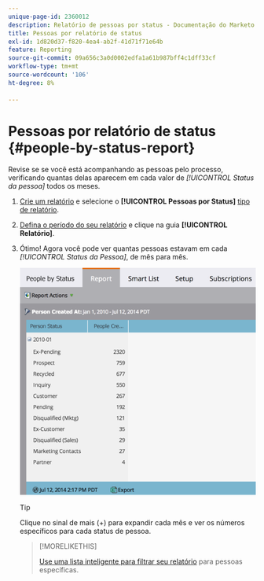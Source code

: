 ```yaml
---
unique-page-id: 2360012
description: Relatório de pessoas por status - Documentação do Marketo - Documentação do produto
title: Pessoas por relatório de status
exl-id: 1d820d37-f820-4ea4-ab2f-41d71f71e64b
feature: Reporting
source-git-commit: 09a656c3a0d0002edfa1a61b987bff4c1dff33cf
workflow-type: tm+mt
source-wordcount: '106'
ht-degree: 8%

---
```


# Pessoas por relatório de status {#people-by-status-report}

Revise se se você está acompanhando as pessoas pelo processo, verificando quantas delas aparecem em cada valor de _[!UICONTROL Status da pessoa]_ todos os meses.

1. [Crie um relatório](/help/marketo/product-docs/reporting/basic-reporting/creating-reports/create-a-report-in-a-program.md) e selecione o **[!UICONTROL Pessoas por Status]** [tipo de relatório](/help/marketo/product-docs/reporting/basic-reporting/report-types/report-type-overview.md).

1. [Defina o período do seu relatório](/help/marketo/product-docs/reporting/basic-reporting/editing-reports/change-a-report-time-frame.md) e clique na guia **[!UICONTROL Relatório]**.

1. Ótimo! Agora você pode ver quantas pessoas estavam em cada _[!UICONTROL Status da Pessoa]_, de mês para mês.

   ![](assets/image2017-3-27-11-3a17-3a4.png)

   >[!TIP]
   >
   >Clique no sinal de mais (+) para expandir cada mês e ver os números específicos para cada status de pessoa.

   >[!MORELIKETHIS]
   >
   >[Use uma lista inteligente para filtrar seu relatório](/help/marketo/product-docs/reporting/basic-reporting/editing-reports/filter-people-in-a-report-with-a-smart-list.md) para pessoas específicas.
